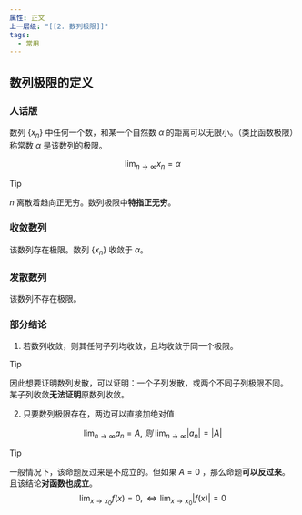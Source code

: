```yaml
---
属性: 正文
上一层级: "[[2. 数列极限]]"
tags:
  - 常用
---
```


## 数列极限的定义

### 人话版

数列 $\{ x_n \}$ 中任何一个数，和某一个自然数 $\alpha$ 的距离可以无限小。（类比函数极限）称常数 $\alpha$ 是该数列的极限。

$$\lim_{n \to \infty} x_n = \alpha$$

> [!tip] 
> $n$ 离散着趋向正无穷。数列极限中**特指正无穷**。

### 收敛数列

该数列存在极限。数列 $\{ x_n \}$ 收敛于 $\alpha$。

### 发散数列

该数列不存在极限。

### 部分结论

1. 若数列收敛，则其任何子列均收敛，且均收敛于同一个极限。

> [!tip] 
> 因此想要证明数列发散，可以证明：一个子列发散，或两个不同子列极限不同。<br>
> 某子列收敛**无法证明**原数列收敛。

2. 只要数列极限存在，两边可以直接加绝对值

$$\lim_{n \to \infty} a_n = A, ~则~ \lim_{n \to \infty} |a_n| = |A|$$

> [!tip] 
> 一般情况下，该命题反过来是不成立的。但如果 $A=0$ ，那么命题**可以反过来**。且该结论**对函数也成立**。
> $$\lim_{x \to x_0} f(x) = 0,\Leftrightarrow \lim_{x \to x_0} |f(x)| = 0$$
